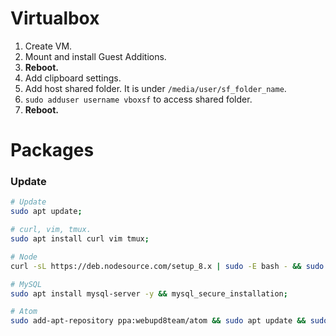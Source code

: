 # Virtualbox

1. Create VM.
2. Mount and install Guest Additions.
3. **Reboot.**
4. Add clipboard settings.
5. Add host shared folder. It is under `/media/user/sf_folder_name`.
6. `sudo adduser username vboxsf` to access shared folder.
7. **Reboot.**

# Packages

### Update
```bash
# Update
sudo apt update;

# curl, vim, tmux.
sudo apt install curl vim tmux;

# Node
curl -sL https://deb.nodesource.com/setup_8.x | sudo -E bash - && sudo apt install nodejs -y;

# MySQL
sudo apt install mysql-server -y && mysql_secure_installation;

# Atom
sudo add-apt-repository ppa:webupd8team/atom && sudo apt update && sudo apt install atom -y;
```
